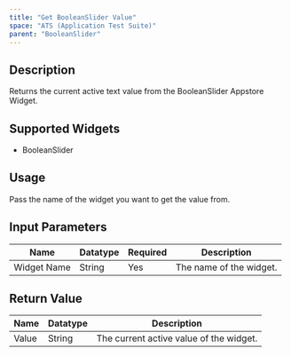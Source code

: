 ```yaml
---
title: "Get BooleanSlider Value"
space: "ATS (Application Test Suite)"
parent: "BooleanSlider"
---
```

## Description
Returns the current active text value from the BooleanSlider Appstore Widget.

## Supported Widgets
+ BooleanSlider

## Usage
Pass the name of the widget you want to get the value from.

## Input Parameters



Name | Datatype | Required | Description
---- | -------- | ------- |---------------
Widget Name | String | Yes | The name of the widget.

## Return Value

Name | Datatype | Description
---- | --------- | ---------------
Value | String | The current active value of the widget.

